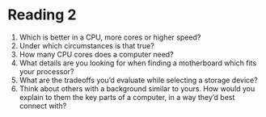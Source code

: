 # Reading 2
1. Which is better in a CPU, more cores or higher speed?
2. Under which circumstances is that true?
3. How many CPU cores does a computer need?
4. What details are you looking for when finding a motherboard which fits your processor?
5. What are the tradeoffs you’d evaluate while selecting a storage device?
6. Think about others with a background similar to yours. How would you explain to them the key parts of a computer, in a way they’d best connect with?
